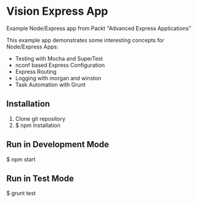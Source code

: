 # Vision Express App
Example Node/Express app from Packt "Advanced Express Applications"

This example app demonstrates some interesting concepts for Node/Express Apps:

- Testing with Mocha and SuperTest
- nconf based Express Configuration
- Express Routing
- Logging with morgan and winston
- Task Automation with Grunt

## Installation
1. Clone git repository
2. $ npm Installation

## Run in Development Mode
$ npm start

## Run in Test Mode
$ grunt test